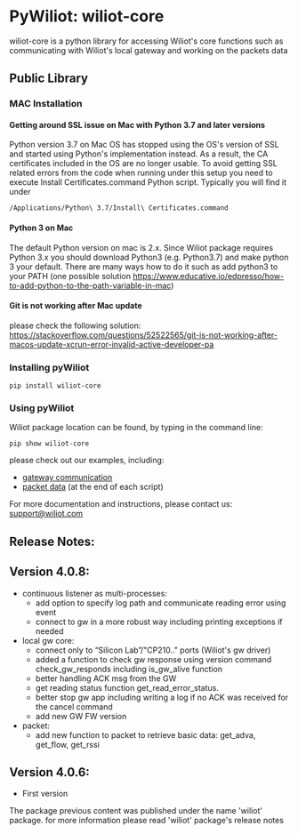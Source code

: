# PyWiliot: wiliot-core #

wiliot-core is a python library for accessing Wiliot's core functions such as communicating with
Wiliot's local gateway and working on the packets data

## Public Library

### MAC Installation
#### Getting around SSL issue on Mac with Python 3.7 and later versions

Python version 3.7 on Mac OS has stopped using the OS's version of SSL and started using Python's implementation instead. As a result, the CA
certificates included in the OS are no longer usable. To avoid getting SSL related errors from the code when running under this setup you need
to execute Install Certificates.command Python script. Typically you will find it under
~~~~
/Applications/Python\ 3.7/Install\ Certificates.command
~~~~

#### Python 3 on Mac
The default Python version on mac is 2.x. Since Wiliot package requires Python 3.x you should download Python3 
(e.g.  Python3.7) and make python 3 your default.
There are many ways how to do it such as add python3 to your PATH (one possible solution https://www.educative.io/edpresso/how-to-add-python-to-the-path-variable-in-mac) 

#### Git is not working after Mac update
please check the following solution:
https://stackoverflow.com/questions/52522565/git-is-not-working-after-macos-update-xcrun-error-invalid-active-developer-pa


### Installing pyWiliot
````commandline
pip install wiliot-core
````

### Using pyWiliot
Wiliot package location can be found, by typing in the command line:
````commandline
pip show wiliot-core
````
please check out our examples, including:
* [gateway communication](wiliot_core/local_gateway/examples)
* [packet data](wiliot_core/packet_data) (at the end of each script)

For more documentation and instructions, please contact us: support@wiliot.com


## Release Notes:
Version 4.0.8:
-----------------
* continuous listener as multi-processes:
    * add option to specify log path and communicate reading error using event
    * connect to gw in a more robust way including printing exceptions if needed
* local gw core:
    * connect only to “Silicon Lab”/"CP210.." ports (Wiliot's gw driver)
    * added a function to check gw response using version command check_gw_responds including is_gw_alive function
    * better handling ACK msg from the GW
    * get reading status function get_read_error_status. 
    * better stop gw app including writing a log if no ACK was received for the cancel command
    * add new GW FW version
* packet:
    * add new function to packet to retrieve basic data: get_adva, get_flow, get_rssi


Version 4.0.6:
-----------------
* First version


The package previous content was published under the name 'wiliot' package.
for more information please read 'wiliot' package's release notes
  
  
   



